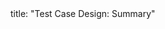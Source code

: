 <frontmatter>
title: "Test Case Design: Summary"
</frontmatter>

<include src="container-inPage-asFlat.md" boilerplate />